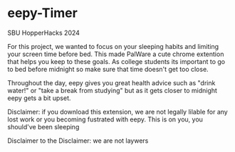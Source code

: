 # eepy-Timer
SBU HopperHacks 2024

For this project, we wanted to focus on your sleeping habits and limiting your screen time before bed. This made PalWare a cute chrome extention that helps you keep to these goals. As college students its important to go to bed before midnight so make sure that time doesn't get too close. 

Throughout the day, eepy gives you great health advice such as "drink water!" or "take a break from studying" but as it gets closer to midnight eepy gets a bit upset. 

Disclaimer: if you download this extension, we are not legally lilable for any lost work or you becoming fustrated with eepy. This is on you, you should've been sleeping 

Disclaimer to the Disclaimer: we are not laywers

